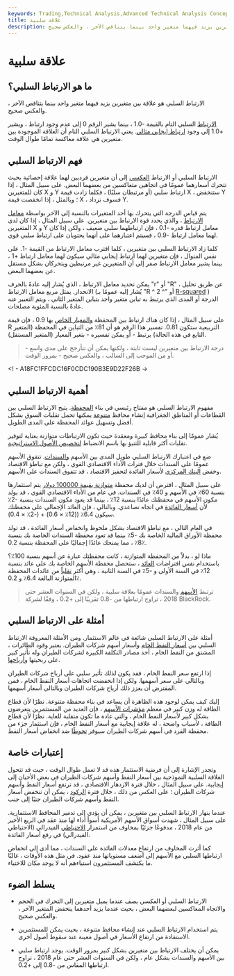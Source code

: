 ```yaml
---
keywords: Trading,Technical Analysis,Advanced Technical Analysis Concepts
title: علاقة سلبية
description: الارتباط السلبي هو علاقة بين متغيرين يزيد فيهما متغير واحد بينما يتناقص الآخر ، والعكس صحيح.
---
```


# علاقة سلبية
## ما هو الارتباط السلبي؟

الارتباط السلبي هو علاقة بين متغيرين يزيد فيهما متغير واحد بينما يتناقص الآخر ، والعكس صحيح.

[الارتباط](/correlation) السلبي التام بالقيمة -1.0 ، بينما يشير الرقم 0 إلى عدم وجود ارتباط ، ويشير +1.0 إلى وجود [ارتباط إيجابي مثالي](/positive-correlation). يعني الارتباط السلبي التام أن العلاقة الموجودة بين متغيرين هي علاقة معاكسة تمامًا طوال الوقت.

## فهم الارتباط السلبي

الارتباط السلبي أو الارتباط [العكسي](/inverse-correlation) إلى أن متغيرين فرديين لهما علاقة إحصائية بحيث تتحرك أسعارهما عمومًا في اتجاهين متعاكسين من بعضهما البعض. على سبيل المثال ، إذا كان للمتغيرين X و Y ارتباط سلبي (أو مرتبطان سلبًا) ، فكلما زادت قيمة X ، ستنخفض Y ؛ وبالمثل ، إذا انخفضت قيمة X ، فسوف تزداد Y.

يتم قياس الدرجة التي يتحرك بها أحد المتغيرات بالنسبة إلى الآخر بواسطة [معامل الارتباط](/correlationcoefficient) ، والذي يحدد قوة الارتباط بين متغيرين. على سبيل المثال ، إذا كان لدى المتغيرين X و Y معامل ارتباط قدره -0.1 ، فإن ارتباطهما سلبي ضعيف ، ولكن إذا كان لهما معامل ارتباط -0.9 ، فسيتم اعتبارهما على أنهما يحتويان على ارتباط سلبي قوي.

كلما زاد الارتباط السلبي بين متغيرين ، كلما اقترب معامل الارتباط من القيمة -1. على نفس المنوال ، فإن متغيرين لهما ارتباط إيجابي مثالي سيكون لهما معامل ارتباط +1 ، بينما يشير معامل الارتباط صفر إلى أن المتغيرين غير مرتبطين ويتحركان بشكل مستقل عن بعضهما البعض.

يمكن تحديد معامل الارتباط ، الذي يُشار إليه عادةً بالحرف "r" أو "R" ، عن طريق تحليل الانحدار. يمثل مربع معامل الارتباط (يُشار إليه عمومًا بـ "R ^ 2 ^" أو [R-squared](/r-squared) ) الدرجة أو المدى الذي يرتبط به تباين متغير واحد بتباين المتغير الثاني ، ويتم التعبير عنه عادةً بالنسبة المئوية مصلحات.

على سبيل المثال ، إذا كان هناك ارتباط بين المحفظة [والمعيار الخاص](/benchmark) بها 0.9 ، فإن قيمة R التربيعية ستكون 0.81. تفسير هذا الرقم هو أن 81٪ من التباين في المحفظة (المتغير التابع في هذه الحالة) يرتبط - أو يمكن تفسيره - بتغير المعيار (المتغير المستقل).

> درجة الارتباط بين متغيرين ليست ثابتة ، ولكنها يمكن أن تتأرجح على مدى واسع - أو من الموجب إلى السالب ، والعكس صحيح - بمرور الوقت.

>

<! - A18FC1FFCDC16F0CDC190B3E9D22F26B ->

## أهمية الارتباط السلبي

مفهوم الارتباط السلبي هو مفتاح رئيسي في بناء [المحفظة](/portfolio). يتيح الارتباط السلبي بين القطاعات أو المناطق الجغرافية إنشاء محافظ [متنوعة](/diversification) يمكنها تحمل تقلبات السوق بشكل أفضل وتسهيل عوائد المحفظة على المدى الطويل.

يُشار عمومًا إلى بناء محافظ كبيرة ومعقدة حيث تكون الارتباطات متوازنة بعناية لتوفير تقلبات أكثر قابلية للتنبؤ بها باسم الانضباط [لتخصيص الأصول الاستراتيجية](/strategicassetallocation).

ضع في اعتبارك الارتباط السلبي طويل المدى بين الأسهم [والسندات](/bond). تتفوق الأسهم عمومًا على السندات خلال فترات الأداء الاقتصادي القوي ، ولكن مع تباطؤ الاقتصاد وخفض [البنك المركزي](/centralbank) لأسعار الفائدة لتحفيز الاقتصاد ، قد تتفوق السندات على الأسهم.

على سبيل المثال ، افترض أن لديك محفظة [متوازنة بقيمة 100000 دولار](/balancedinvestmentstrategy) يتم استثمارها بنسبة 60٪ في الأسهم و 40٪ في السندات. في عام من الأداء الاقتصادي القوي ، قد يولد مكون الأسهم في محفظتك عائدًا بنسبة 12٪ ، بينما قد يعود مكون السندات بنسبة -2٪ لأن [أسعار الفائدة](/interestrate) في اتجاه تصاعدي. وبالتالي ، فإن العائد الإجمالي على محفظتك سيكون 6.4٪ ((12٪ × 0.6) + (-2٪ × 0.4).

في العام التالي ، مع تباطؤ الاقتصاد بشكل ملحوظ وانخفاض أسعار الفائدة ، قد تولد محفظة الأوراق المالية الخاصة بك -5٪ بينما قد تعود محفظة السندات الخاصة بك بنسبة 8٪ ، مما يمنحك عائدًا إجماليًا على المحفظة بنسبة 0.2٪.

ماذا لو ، بدلاً من المحفظة المتوازنة ، كانت محفظتك عبارة عن أسهم بنسبة 100٪؟ باستخدام نفس افتراضات [العائد](/return) ، ستحصل محفظة الأسهم الخاصة بك على عائد بنسبة 12٪ في السنة الأولى و -5٪ في السنة الثانية ، وهي أكثر [تقلباً](/volatility) من عائدات المحفظة المتوازنة البالغة 6.4٪ و 0.2٪.

> ترتبط [الأسهم](/equity) والسندات عمومًا بعلاقة سلبية ، ولكن في السنوات العشر حتى 2018 ، تراوح ارتباطها من -0.8 تقريبًا إلى +0.2 ، وفقًا لشركة BlackRock.

>

## أمثلة على الارتباط السلبي

أمثلة على الارتباط السلبي شائعة في عالم الاستثمار. ومن الأمثلة المعروفة الارتباط السلبي بين [أسعار النفط الخام](/crude-oil) وأسعار أسهم شركات الطيران. يعتبر وقود الطائرات ، المشتق من النفط الخام ، أحد مصادر التكلفة الكبيرة لشركات الطيران وله تأثير كبير على ربحيتها [وأرباحها](/earnings).

إذا ارتفع سعر النفط الخام ، فقد يكون لذلك تأثير سلبي على أرباح شركات الطيران وبالتالي على سعر أسهمها. ولكن إذا انخفضت اتجاهات أسعار النفط الخام ، فمن المفترض أن يعزز ذلك أرباح شركات الطيران وبالتالي أسعار أسهمها.

إليك كيف يمكن لوجود هذه الظاهرة أن يساعد في بناء محفظة متنوعة. نظرًا لأن قطاع الطاقة له وزن كبير في معظم [مؤشرات الأسهم](/index) ، فإن العديد من المستثمرين يتعرضون بشكل كبير لأسعار النفط الخام ، والتي عادة ما تكون متقلبة للغاية. نظرًا لأن قطاع الطاقة ، لأسباب واضحة ، له علاقة إيجابية مع أسعار النفط الخام ، فإن استثمار جزء من محفظة الفرد في أسهم شركات الطيران سيوفر [تحوطًا](/hedge) ضد انخفاض أسعار النفط.

## إعتبارات خاصة

وتجدر الإشارة إلى أن فرضية الاستثمار هذه قد لا تعمل طوال الوقت ، حيث قد تتحول العلاقة السلبية النموذجية بين أسعار النفط وأسهم شركات الطيران في بعض الأحيان إلى إيجابية. على سبيل المثال ، خلال فترة الازدهار الاقتصادي ، قد ترتفع أسعار النفط وأسهم شركات الطيران ؛ على العكس من ذلك ، خلال فترة [الركود](/recession) ، يمكن أن تنخفض أسعار النفط وأسهم شركات الطيران جنبًا إلى جنب.

عندما ينهار الارتباط السلبي بين متغيرين ، يمكن أن يؤدي إلى تدمير المحافظ الاستثمارية. على سبيل المثال ، شهدت أسواق الأسهم الأمريكية أسوأ أداء لها منذ عقد في الربع الأخير من عام 2018 ، مدفوعًا جزئيًا بمخاوف من استمرار [الاحتياطي](/federalreservebank) الفيدرالي (الاحتياطي الفيدرالي) في رفع أسعار الفائدة.

كما أثرت المخاوف من ارتفاع معدلات الفائدة على السندات ، مما أدى إلى انخفاض ارتباطها السلبي مع الأسهم إلى أضعف مستوياتها منذ عقود. في مثل هذه الأوقات ، غالبًا ما يكتشف المستثمرون استياءهم أنه لا يوجد مكان للاختباء.

## يسلط الضوء

- الارتباط السلبي أو العكسي يصف عندما يميل متغيرين إلى التحرك في الحجم والاتجاه المعاكسين لبعضهما البعض ، بحيث عندما يزيد أحدهما ينخفض المتغير الآخر ، والعكس صحيح.

- يتم استخدام الارتباط السلبي عند إنشاء محافظ متنوعة ، بحيث يمكن للمستثمرين الاستفادة من ارتفاع الأسعار في أصول معينة عند سقوط أصول أخرى.

- يمكن أن يختلف الارتباط بين متغيرين بشكل كبير بمرور الوقت. يوجد ارتباط سلبي بين الأسهم والسندات بشكل عام ، ولكن في السنوات العشر حتى عام 2018 ، تراوح ارتباطها المقاس من -0.8 إلى +0.2.

